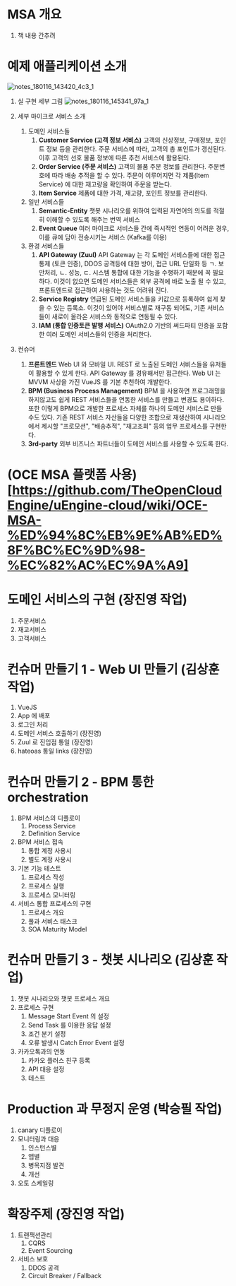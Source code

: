 
# MSA 개요
1. 책 내용 간추려

# 예제 애플리케이션 소개
![notes_180116_143420_4c3_1](https://user-images.githubusercontent.com/487999/34973363-9897bdea-faca-11e7-8f99-9d988bf870da.jpg)

1. 실 구현 세부 그림
![notes_180116_145341_97a_1](https://user-images.githubusercontent.com/487999/34973839-31c4bb9c-facd-11e7-8932-c5dd9c9d2749.jpg)

1. 세부 마이크로 서비스 소개
    1. 도메인 서비스들
        1. **Customer Service (고객 정보 서비스)**
           고객의 신상정보, 구매정보, 포인트 정보 등을 관리한다. 주문 서비스에 따라, 고객의 총 포인트가 갱신된다. 이후 고객의 선호 물품 정보에 따른 추천 서비스에 활용된다.
        1. **Order Service (주문 서비스)**
           고객의 물품 주문 정보를 관리한다. 주문번호에 따라 배송 추적을 할 수 있다. 주문이 이루어지면 각 제품(Item Service) 에 대한 재고량을 확인하여 주문을 받는다.
        1. **Item Service**
           제품에 대한 가격, 재고량, 포인트 정보를 관리한다. 
    1. 일반 서비스들
        1. **Semantic-Entity**  챗봇 시나리오를 위하여 입력된 자연어의 의도를 적절히 이해할 수 있도록 해주는 번역 서비스
        1. **Event Queue**  여러 마이크로 서비스들 간에 즉시적인 연동이 어려운 경우, 이를 큐에 담아 전송시키는 서비스 (Kafka를 이용)
    1. 환경 서비스들
        1. **API Gateway (Zuul)**
           API Gateway 는 각 도메인 서비스들에 대한 접근 통제 (토큰 인증), DDOS 공격등에 대한 방어, 접근 URL 단일화 등 ㄱ. 보안처리, ㄴ. 성능, ㄷ. 시스템 통합에 대한 기능을 수행하기 때문에 꼭 필요하다. 이것이 없으면 도메인 서비스들은 외부 공격에 바로 노출 될 수 있고, 프론트엔드로 접근하여 사용하는 것도 어려워 진다.   
        1. **Service Registry** 언급된 도메인 서비스들을 키값으로 등록하여 쉽게 찾을 수 있는 등록소. 이것이 있어야 서비스별로 재구동 되어도, 기존 서비스들이 새로이 올라온 서비스와 동적으로 연동될 수 있다.
        1. **IAM (통합 인증토큰 발행 서비스)**
           OAuth2.0 기반의 써드파티 인증을 포함한 여러 도메인 서비스들의 인증을 처리한다.
1. 컨슈머
    1. **프론트엔드**
       Web UI 와 모바일 UI. REST 로 노출된 도메인 서비스들을 유저들이 활용할 수 있게 한다. API Gateway 를 경유해서만 접근한다. Web UI 는 MVVM 사상을 가진 VueJS 를 기본 추천하여 개발한다.
    1. **BPM (Business Process Management)**
       BPM 을 사용하면 프로그래밍을 하지않고도 쉽게 REST 서비스들을 연동한 서비스를 만들고 변경도 용이하다. 또한 이렇게 BPM으로 개발한 프로세스 자체를 하나의 도메인 서비스로 만들 수도 있다. 기존 REST 서비스 자산들을 다양한 조합으로 재생산하여 시나리오에서 제시할 "프로모션", "배송추적", "재고조회" 등의 업무 프로세스를 구현한다.
    1. **3rd-party**
       외부 비즈니스 파트너들이 도메인 서비스를 사용할 수 있도록 한다. 
# (OCE MSA 플랫폼 사용)[https://github.com/TheOpenCloudEngine/uEngine-cloud/wiki/OCE-MSA-%ED%94%8C%EB%9E%AB%ED%8F%BC%EC%9D%98-%EC%82%AC%EC%9A%A9]

# 도메인 서비스의 구현 (장진영 작업)
1. 주문서비스
1. 재고서비스
1. 고객서비스

# 컨슈머 만들기 1 - Web UI 만들기 (김상훈 작업)
1. VueJS
1. App 에 배포
1. 로그인 처리
1. 도메인 서비스 호출하기 (장진영)
1. Zuul 로 진입점 통일 (장진영)
1. hateoas 통일 links (장진영)

# 컨슈머 만들기 2 - BPM 통한 orchestration 
1. BPM 서비스의 디플로이
    1. Process Service
    1. Definition Service
1. BPM 서비스 접속
    1. 통합 계정 사용시
    1. 별도 계정 사용시
1. 기본 기능 테스트
    1. 프로세스 작성
    1. 프로세스 실행
    1. 프로세스 모니터링
1. 서비스 통합 프로세스의 구현
    1. 프로세스 개요
    1. 풀과 서비스 태스크
    1. SOA Maturity Model 

# 컨슈머 만들기 3 - 챗봇 시나리오 (김상훈 작업)
1. 챗봇 시나리오와 챗봇 프로세스 개요
1. 프로세스 구현
    1. Message Start Event 의 설정
    1. Send Task 를 이용한 응답 설정
    1. 조건 분기 설정
    1. 오류 발생시 Catch Error Event 설정
1. 카카오톡과의 연동
    1. 카카오 플러스 친구 등록
    1. API 대응 설정
    1. 테스트
    
# Production 과 무정지 운영 (박승필 작업)
1. canary 디플로이
1. 모니터링과 대응
    1. 인스턴스별 
    1. 앱별
    1. 병목지점 발견
    1. 개선
1. 오토 스케일링

# 확장주제 (장진영 작업)
1. 트랜잭션관리
    1. CQRS
    1. Event Sourcing
1. 서비스 보호
    1. DDOS 공격
    1. Circuit Breaker / Fallback
